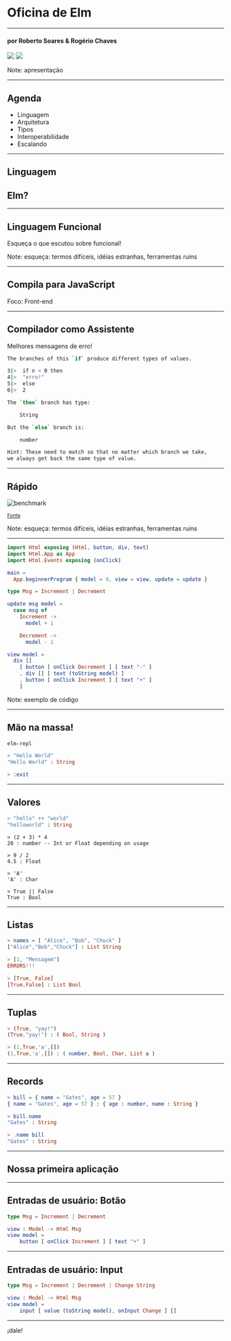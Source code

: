 # Oficina de Elm
<hr />
<h4 class="subtitle">por Roberto Soares & Rogério Chaves</h4>

<img src="images/roberto.jpeg" class="picture" />
<img src="images/rogerio.jpeg" class="picture" />

Note: apresentação

---

## Agenda

* Linguagem
* Arquitetura
* Tipos
* Interoperabilidade
* Escalando

---

## Linguagem
## Elm?

----

## Linguagem Funcional

Esqueça o que escutou sobre funcional!

Note: esqueça: termos difíceis, idéias estranhas, ferramentas ruins

----

## Compila para JavaScript

Foco: Front-end

----

## Compilador como Assistente

Melhores mensagens de erro!

```sh
The branches of this `if` produce different types of values.

3|>  if n < 0 then
4|>  "erro!"
5|>  else
6|>  2

The `then` branch has type:

    String

But the `else` branch is:

    number

Hint: These need to match so that no matter which branch we take,
we always get back the same type of value.
```
<!-- .element: class="stretch" -->

----

## Rápido

![benchmark](images/benchmark.png)

<small>[Fonte](http://elm-lang.org/blog/blazing-fast-html-round-two)</small>

Note: esqueça: termos difíceis, idéias estranhas, ferramentas ruins

----

```elm
import Html exposing (Html, button, div, text)
import Html.App as App
import Html.Events exposing (onClick)

main =
  App.beginnerProgram { model = 0, view = view, update = update }

type Msg = Increment | Decrement

update msg model =
  case msg of
    Increment ->
      model + 1

    Decrement ->
      model - 1

view model =
  div []
    [ button [ onClick Decrement ] [ text "-" ]
    , div [] [ text (toString model) ]
    , button [ onClick Increment ] [ text "+" ]
    ]
```
<!-- .element: class="stretch" -->

Note: exemplo de código

---

## Mão na massa!

```sh
elm-repl
```

```elm
> "Hello World"
"Hello World" : String
```
<!-- .element: class="fragment" data-fragment-index="1" -->

```elm
> :exit
```
<!-- .element: class="fragment" data-fragment-index="2" -->

----

## Valores

```elm
> "hello" ++ "world"
"helloworld" : String
```
<!-- .element: class="fragment" data-fragment-index="1" -->

```
> (2 + 3) * 4
20 : number -- Int or Float depending on usage

> 9 / 2
4.5 : Float
```
<!-- .element: class="fragment" data-fragment-index="2" -->

```
> 'A'
'A' : Char
```
<!-- .element: class="fragment" data-fragment-index="3" -->

```
> True || False
True : Bool
```
<!-- .element: class="fragment" data-fragment-index="4" -->

---

## Listas

```elm
> names = [ "Alice", "Bob", "Chuck" ]
["Alice","Bob","Chuck"] : List String
```
<!-- .element: class="fragment" data-fragment-index="1" -->

```elm
> [1, "Mensagem"]
ERRORS!!!
```
<!-- .element: class="fragment" data-fragment-index="2" -->

```elm
> [True, False]
[True,False] : List Bool
```
<!-- .element: class="fragment" data-fragment-index="3" -->

---

## Tuplas

```elm
> (True, "yay!")
(True,"yay!") : ( Bool, String )
```
<!-- .element: class="fragment" data-fragment-index="1" -->

```elm
> (1,True,'a',[])
(1,True,'a',[]) : ( number, Bool, Char, List a )
```
<!-- .element: class="fragment" data-fragment-index="2" -->

---

## Records

```elm
> bill = { name = "Gates", age = 57 }
{ name = "Gates", age = 57 } : { age : number, name : String }
```

```elm
> bill.name
"Gates" : String

> .name bill
"Gates" : String
```
<!-- .element: class="fragment" data-fragment-index="1" -->

---

## Nossa primeira aplicação

----

## Entradas de usuário: Botão

```elm
type Msg = Increment | Decrement

view : Model -> Html Msg
view model =
    button [ onClick Increment ] [ text "+" ]
```

---

## Entradas de usuário: Input

```elm
type Msg = Increment | Decrement | Change String

view : Model -> Html Msg
view model =
    input [ value (toString model), onInput Change ] []
```

----

¡dale!
